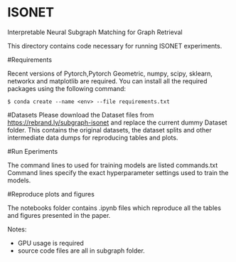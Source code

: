 # ISONET

Interpretable Neural Subgraph Matching for Graph Retrieval

This directory contains code necessary for running ISONET experiments.

#Requirements

Recent versions of Pytorch,Pytorch Geometric, numpy, scipy, sklearn, networkx and matplotlib are required.
You can install all the required packages using  the following command:

	$ conda create --name <env> --file requirements.txt

#Datasets
Please download the Dataset files from https://rebrand.ly/subgraph-isonet and replace the current dummy Dataset folder.
This contains the original datasets, the dataset splits and other intermediate data dumps for reproducing tables and plots.  


#Run Eperiments

The command lines to used for training models are listed commands.txt
Command lines specify the exact hyperparameter settings used to train the models. 

#Reproduce plots and figures

The notebooks folder contains .ipynb files which reproduce all the tables and figures presented in the paper. 

Notes:
 - GPU usage is required
 - source code files are all in subgraph folder.
